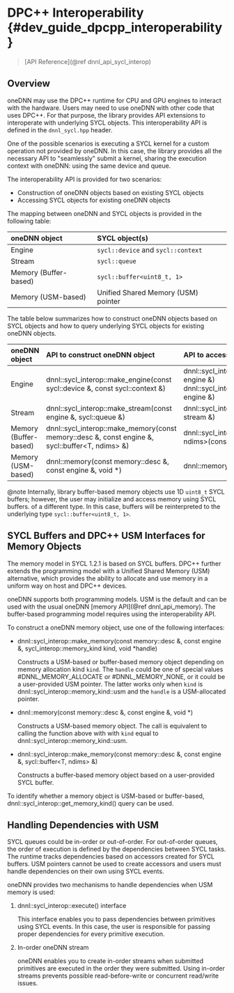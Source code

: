 DPC++ Interoperability {#dev_guide_dpcpp_interoperability}
==========================================================

> [API Reference](@ref dnnl_api_sycl_interop)

## Overview

oneDNN may use the DPC++ runtime for CPU and GPU engines to interact with the
hardware. Users may need to use oneDNN with other code that uses DPC++. For
that purpose, the library provides API extensions to interoperate with
underlying SYCL objects. This interoperability API is defined in the
`dnnl_sycl.hpp` header.

One of the possible scenarios is executing a SYCL kernel for a custom operation
not provided by oneDNN. In this case, the library provides all the necessary
API to "seamlessly" submit a kernel, sharing the execution context with oneDNN:
using the same device and queue.

The interoperability API is provided for two scenarios:
- Construction of oneDNN objects based on existing SYCL objects
- Accessing SYCL objects for existing oneDNN objects

The mapping between oneDNN and SYCL objects is provided in the following table:

| oneDNN object         | SYCL object(s)                      |
|:----------------------|:------------------------------------|
| Engine                | `sycl::device` and `sycl::context`  |
| Stream                | `sycl::queue`                       |
| Memory (Buffer-based) | `sycl::buffer<uint8_t, 1>`          |
| Memory (USM-based)    | Unified Shared Memory (USM) pointer |

The table below summarizes how to construct oneDNN objects based on SYCL objects
and how to query underlying SYCL objects for existing oneDNN objects.

| oneDNN object         | API to construct oneDNN object                                                                  | API to access SYCL object(s)                                                                        |
|:----------------------|:------------------------------------------------------------------------------------------------|:----------------------------------------------------------------------------------------------------|
| Engine                | dnnl::sycl_interop::make_engine(const sycl::device &, const sycl::context &)                    | dnnl::sycl_interop::get_device(const engine &) <br> dnnl::sycl_interop::get_context(const engine &) |
| Stream                | dnnl::sycl_interop::make_stream(const engine &, sycl::queue &)                                  | dnnl::sycl_interop::get_queue(const stream &)                                                       |
| Memory (Buffer-based) | dnnl::sycl_interop::make_memory(const memory::desc &, const engine &, sycl::buffer<T, ndims> &) | dnnl::sycl_interop::get_buffer<T, ndims>(const memory &)                                            |
| Memory (USM-based)    | dnnl::memory(const memory::desc &, const engine &, void \*)                                     | dnnl::memory::get_data_handle()                                                                     |

@note Internally, library buffer-based memory objects use 1D `uint8_t` SYCL
buffers; however, the user may initialize and access memory using SYCL buffers.
of a different type. In this case, buffers will be reinterpreted to the
underlying type `sycl::buffer<uint8_t, 1>`.

## SYCL Buffers and DPC++ USM Interfaces for Memory Objects

The memory model in SYCL 1.2.1 is based on SYCL buffers. DPC++ further extends
the programming model with a Unified Shared Memory (USM) alternative, which
provides the ability to allocate and use memory in a uniform way on host and
DPC++ devices.

oneDNN supports both programming models. USM is the default and can be used
with the usual oneDNN [memory API](@ref dnnl_api_memory). The buffer-based
programming model requires using the interoperability API.

To construct a oneDNN memory object, use one of the following interfaces:

- dnnl::sycl_interop::make_memory(const memory::desc &, const engine &, sycl_interop::memory_kind kind, void \*handle)

    Constructs a USM-based or buffer-based memory object depending on memory
    allocation kind `kind`. The `handle` could be one of special values
    #DNNL_MEMORY_ALLOCATE or #DNNL_MEMORY_NONE, or it could be a user-provided
    USM pointer. The latter works only when `kind` is
    dnnl::sycl_interop::memory_kind::usm and the `handle` is a USM-allocated
    pointer.

- dnnl::memory(const memory::desc &, const engine &, void \*)

    Constructs a USM-based memory object. The call is equivalent to calling the
    function above with with `kind` equal to
    dnnl::sycl_interop::memory_kind::usm.

- dnnl::sycl_interop::make_memory(const memory::desc &, const engine &, sycl::buffer<T, ndims> &)

    Constructs a buffer-based memory object based on a user-provided SYCL
    buffer.

To identify whether a memory object is USM-based or buffer-based,
dnnl::sycl_interop::get_memory_kind() query can be used.

## Handling Dependencies with USM

SYCL queues could be in-order or out-of-order. For out-of-order queues, the
order of execution is defined by the dependencies between SYCL tasks. The
runtime tracks dependencies based on accessors created for SYCL buffers. USM
pointers cannot be used to create accessors and users must handle dependencies
on their own using SYCL events.

oneDNN provides two mechanisms to handle dependencies when USM memory is used:

1. dnnl::sycl_interop::execute() interface

    This interface enables you to pass dependencies between primitives using
    SYCL events. In this case, the user is responsible for passing proper
    dependencies for every primitive execution.

2. In-order oneDNN stream

    oneDNN enables you to create in-order streams when submitted primitives are
    executed in the order they were submitted. Using in-order streams prevents
    possible read-before-write or concurrent read/write issues.

